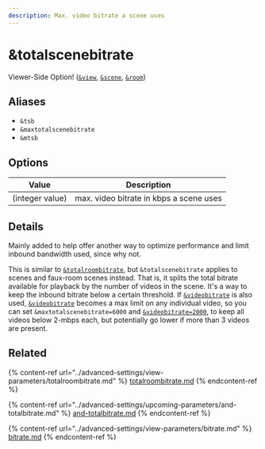 ```yaml
---
description: Max. video bitrate a scene uses
---
```


# \&totalscenebitrate

Viewer-Side Option! ([`&view`](../advanced-settings/view-parameters/view.md), [`&scene`](../advanced-settings/view-parameters/scene.md), [`&room`](../general-settings/room.md))

## Aliases

* `&tsb`
* `&maxtotalscenebitrate`
* `&mtsb`

## Options

| Value           | Description                             |
| --------------- | --------------------------------------- |
| (integer value) | max. video bitrate in kbps a scene uses |

## Details

Mainly added to help offer another way to optimize performance and limit inbound bandwidth used, since why not.

This is similar to [`&totalroombitrate`](../advanced-settings/view-parameters/totalroombitrate.md), but `&totalscenebitrate` applies to scenes and faux-room scenes instead. That is, it splits the total bitrate available for playback by the number of videos in the scene. It's a way to keep the inbound bitrate below a certain threshold. If [`&videobitrate`](../advanced-settings/view-parameters/bitrate.md) is also used, [`&videobitrate`](../advanced-settings/view-parameters/bitrate.md) becomes a max limit on any individual video, so you can set `&maxtotalscenebitrate=6000` and [`&videobitrate=2000`](../advanced-settings/view-parameters/bitrate.md), to keep all videos below 2-mbps each, but potentially go lower if more than 3 videos are present.

## Related

{% content-ref url="../advanced-settings/view-parameters/totalroombitrate.md" %}
[totalroombitrate.md](../advanced-settings/view-parameters/totalroombitrate.md)
{% endcontent-ref %}

{% content-ref url="../advanced-settings/upcoming-parameters/and-totalbitrate.md" %}
[and-totalbitrate.md](../advanced-settings/upcoming-parameters/and-totalbitrate.md)
{% endcontent-ref %}

{% content-ref url="../advanced-settings/view-parameters/bitrate.md" %}
[bitrate.md](../advanced-settings/view-parameters/bitrate.md)
{% endcontent-ref %}
